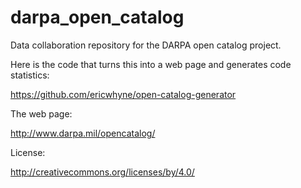 darpa_open_catalog
==================

Data collaboration repository for the DARPA open catalog project.

Here is the code that turns this into a web page and generates code statistics:

https://github.com/ericwhyne/open-catalog-generator

The web page:

http://www.darpa.mil/opencatalog/

License:

http://creativecommons.org/licenses/by/4.0/

